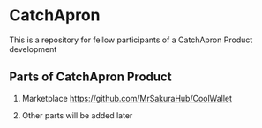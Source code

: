 # CatchApron
This is a repository for fellow participants of a CatchApron Product development

## Parts of CatchApron Product

1) Marketplace https://github.com/MrSakuraHub/CoolWallet

2) Other parts will be added later
